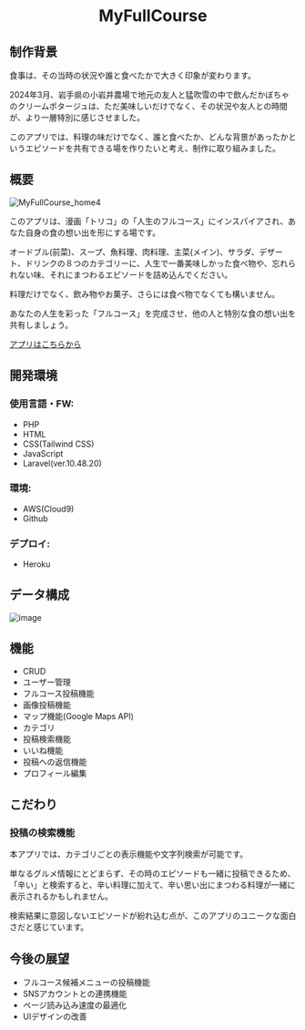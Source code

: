 <div align="center">
<h1>MyFullCourse</h1>
</div>

## 制作背景
食事は、その当時の状況や誰と食べたかで大きく印象が変わります。

2024年3月、岩手県の小岩井農場で地元の友人と猛吹雪の中で飲んだかぼちゃのクリームポタージュは、ただ美味しいだけでなく、その状況や友人との時間が、より一層特別に感じさせました。

このアプリでは、料理の味だけでなく、誰と食べたか、どんな背景があったかというエピソードを共有できる場を作りたいと考え、制作に取り組みました。

## 概要
![MyFullCourse_home4](https://github.com/user-attachments/assets/ac653409-64f6-48f3-91af-b01c276712e8)


このアプリは、漫画「トリコ」の「人生のフルコース」にインスパイアされ、あなた自身の食の想い出を形にする場です。

オードブル(前菜)、スープ、魚料理、肉料理、主菜(メイン)、サラダ、デザート、ドリンクの８つのカテゴリーに、人生で一番美味しかった食べ物や、忘れられない味、それにまつわるエピソードを詰め込んでください。

料理だけでなく、飲み物やお菓子、さらには食べ物でなくても構いません。

あなたの人生を彩った「フルコース」を完成させ、他の人と特別な食の想い出を共有しましょう。

<a href="https://myfullcourse-a3b651ea6c01.herokuapp.com/">アプリはこちらから</a>


## 開発環境

### 使用言語・FW:
- PHP
- HTML
- CSS(Tailwind CSS)
- JavaScript
- Laravel(ver.10.48.20)

### 環境:
- AWS(Cloud9)
- Github

### デプロイ:
- Heroku

## データ構成
![image](https://github.com/user-attachments/assets/7a2b3b21-d42b-44a1-9331-1d46eec34235)


## 機能
- CRUD
- ユーザー管理
- フルコース投稿機能
- 画像投稿機能
- マップ機能(Google Maps API)
- カテゴリ
- 投稿検索機能
- いいね機能
- 投稿への返信機能
- プロフィール編集

## こだわり
### 投稿の検索機能

本アプリでは、カテゴリごとの表示機能や文字列検索が可能です。

単なるグルメ情報にとどまらず、その時のエピソードも一緒に投稿できるため、「辛い」と検索すると、辛い料理に加えて、辛い思い出にまつわる料理が一緒に表示されるかもしれません。

検索結果に意図しないエピソードが紛れ込む点が、このアプリのユニークな面白さだと感じています。

## 今後の展望
- フルコース候補メニューの投稿機能
- SNSアカウントとの連携機能
- ページ読み込み速度の最適化
- UIデザインの改善


